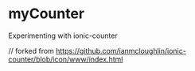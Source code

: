 # myCounter
Experimenting with ionic-counter

// forked from https://github.com/ianmcloughlin/ionic-counter/blob/icon/www/index.html
